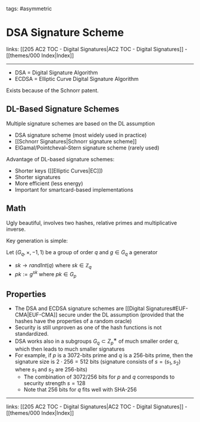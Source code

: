 tags: #asymmetric 

# DSA Signature Scheme

links: [[205 AC2 TOC - Digital Signatures|AC2 TOC - Digital Signatures]] - [[themes/000 Index|Index]]

---

* DSA = Digital Signature Algorithm  
* ECDSA = Elliptic Curve Digital Signature Algorithm

Exists because of the Schnorr patent.

## DL-Based Signature Schemes

Multiple signature schemes are based on the DL assumption

* DSA signature scheme (most widely used in practice)  
* [[Schnorr Signatures|Schnorr signature scheme]]  
* ElGamal/Pointcheval–Stern signature scheme (rarely used)

Advantage of DL-based signature schemes:

* Shorter keys ([[Elliptic Curves|EC]])
* Shorter signatures
* More efficient (less energy)
* Important for smartcard-based implementations

## Math

Ugly beautiful, involves two hashes, relative primes and multiplicative inverse.

Key generation is simple:

Let $(G_q,\times,−1 ,1)$ be a group of order $q$ and $g \in G_q$ a generator

* $sk \rightarrow randInt(q)$ where $sk \in \mathbb{Z}_q$
* $pk := g^{sk}$ where $pk \in G_p$

## Properties

* The DSA and ECDSA signature schemes are [[Digital Signatures#EUF-CMA|EUF-CMA]] secure under the DL assumption (provided that the hashes have the properties of a random oracle)
* Security is still unproven as one of the hash functions is not standardized.
* DSA works also in a subgroups $G_q ⊂ Z^∗_p$ of much smaller order $q$, which then leads to much smaller signatures
* For example, if $p$ is a 3072-bits prime and $q$ is a 256-bits prime, then the signature size is $2 \cdot 256 = 512$ bits (signature consists of $s = (s_1, s_2)$ where $s_1$ and $s_2$ are 256-bits)
	* ̈The combination of 3072/256 bits for $p$ and $q$ corresponds to security strength $s = 128$
	* Note that 256 bits for $q$ fits well with SHA-256

---
links: [[205 AC2 TOC - Digital Signatures|AC2 TOC - Digital Signatures]] - [[themes/000 Index|Index]]